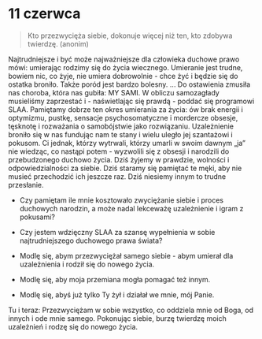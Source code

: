 
# 11 czerwca

> Kto przezwycięża siebie, dokonuje więcej niż ten, kto zdobywa twierdzę. (anonim)

Najtrudniejsze i być może najważniejsze dla człowieka duchowe prawo mówi: umierając rodzimy się do życia wiecznego. Umieranie jest trudne, bowiem nic, co żyje, nie umiera dobrowolnie - chce żyć i będzie się do ostatka broniło. Także poród jest bardzo bolesny. ... Do ostawienia zmusiła nas choroba, która nas gubiła: MY SAMI. W obliczu samozagłady musieliśmy zaprzestać i - naświetlając się prawdą - poddać się programowi SLAA. Pamiętamy dobrze ten okres umierania za życia: ów brak energii i optymizmu, pustkę, sensacje psychosomatyczne i mordercze obsesje, tęsknotę i rozważania o samobójstwie jako rozwiązaniu. Uzależnienie broniło się w nas fundując nam te stany i wielu uległo jej szantażowi i pokusom. Ci jednak, którzy wytrwali, którzy umarli w swoim dawnym „ja” nie wiedząc, co nastąpi potem - wyzwolili się z obsesji i narodzili do przebudzonego duchowo życia. Dziś żyjemy w prawdzie, wolności i odpowiedzialności za siebie. Dziś staramy się pamiętać te męki, aby nie musieć przechodzić ich jeszcze raz. Dziś niesiemy innym to trudne przesłanie.

- Czy pamiętam ile mnie kosztowało zwyciężanie siebie i proces duchowych narodzin, a może nadal lekceważę uzależnienie i igram z pokusami?
- Czy jestem wdzięczny SLAA za szansę wypełnienia w sobie najtrudniejszego duchowego prawa świata?

- Modlę się, abym przezwyciężał samego siebie - abym umierał dla uzależnienia i rodził się do nowego życia.
- Modlę się, aby moja przemiana mogła pomagać też innym.
- Modlę się, abyś już tylko Ty żył i działał we mnie, mój Panie.

Tu i teraz: Przezwyciężam w sobie wszystko, co oddziela mnie od Boga, od innych i ode mnie samego. Pokonując siebie, burzę twierdzę moich uzależnień i rodzę się do nowego życia.

